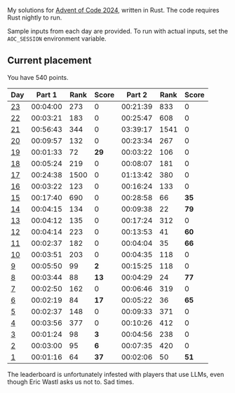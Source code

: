 My solutions for [Advent of Code 2024](https://adventofcode.com/2024), written in Rust. The code requires Rust nightly to run.

Sample inputs from each day are provided. To run with actual inputs, set the `AOC_SESSION` environment variable.

## Current placement

You have 540 points.

| Day                                           | Part 1   | Rank | Score    | Part 2   | Rank | Score    |
|-----------------------------------------------|----------|------|----------|----------|------|----------|
| [23](https://adventofcode.com/2024/day/23)    | 00:04:00 | 273  | 0        | 00:21:39 | 833  | 0        |
| [22](https://adventofcode.com/2024/day/22)    | 00:03:21 | 183  | 0        | 00:25:47 | 608  | 0        |
| [21](https://adventofcode.com/2024/day/21)    | 00:56:43 | 344  | 0        | 03:39:17 | 1541 | 0        |
| [20](https://adventofcode.com/2024/day/20)    | 00:09:57 | 132  | 0        | 00:23:34 | 267  | 0        |
| [19](https://adventofcode.com/2024/day/19)    | 00:01:33 | 72   | **29**   | 00:03:22 | 106  | 0        |
| [18](https://adventofcode.com/2024/day/18)    | 00:05:24 | 219  | 0        | 00:08:07 | 181  | 0        |
| [17](https://adventofcode.com/2024/day/17)    | 00:24:38 | 1500 | 0        | 01:13:42 | 380  | 0        |
| [16](https://adventofcode.com/2024/day/16)    | 00:03:22 | 123  | 0        | 00:16:24 | 133  | 0        |
| [15](https://adventofcode.com/2024/day/15)    | 00:17:40 | 690  | 0        | 00:28:58 | 66   | **35**   |
| [14](https://adventofcode.com/2024/day/14)    | 00:04:15 | 134  | 0        | 00:09:38 | 22   | **79**   |
| [13](https://adventofcode.com/2024/day/13)    | 00:04:12 | 135  | 0        | 00:17:24 | 312  | 0        |
| [12](https://adventofcode.com/2024/day/12)    | 00:04:14 | 223  | 0        | 00:13:53 | 41   | **60**   |
| [11](https://adventofcode.com/2024/day/11)    | 00:02:37 | 182  | 0        | 00:04:04 | 35   | **66**   |
| [10](https://adventofcode.com/2024/day/10)    | 00:03:51 | 203  | 0        | 00:04:35 | 118  | 0        |
| [9](https://adventofcode.com/2024/day/9)      | 00:05:50 | 99   | **2**    | 00:15:25 | 118  | 0        |
| [8](https://adventofcode.com/2024/day/8)      | 00:03:44 | 88   | **13**   | 00:04:29 | 24   | **77**   |
| [7](https://adventofcode.com/2024/day/7)      | 00:02:50 | 162  | 0        | 00:06:46 | 319  | 0        |
| [6](https://adventofcode.com/2024/day/6)      | 00:02:19 | 84   | **17**   | 00:05:22 | 36   | **65**   |
| [5](https://adventofcode.com/2024/day/5)      | 00:02:37 | 148  | 0        | 00:09:33 | 371  | 0        |
| [4](https://adventofcode.com/2024/day/4)      | 00:03:56 | 377  | 0        | 00:10:26 | 412  | 0        |
| [3](https://adventofcode.com/2024/day/3)      | 00:01:24 | 98   | **3**    | 00:04:56 | 238  | 0        |
| [2](https://adventofcode.com/2024/day/2)      | 00:03:00 | 95   | **6**    | 00:07:35 | 420  | 0        |
| [1](https://adventofcode.com/2024/day/1)      | 00:01:16 | 64   | **37**   | 00:02:06 | 50   | **51**   |

The leaderboard is unfortunately infested with players that use LLMs, even though Eric Wastl asks us not to. Sad times.
